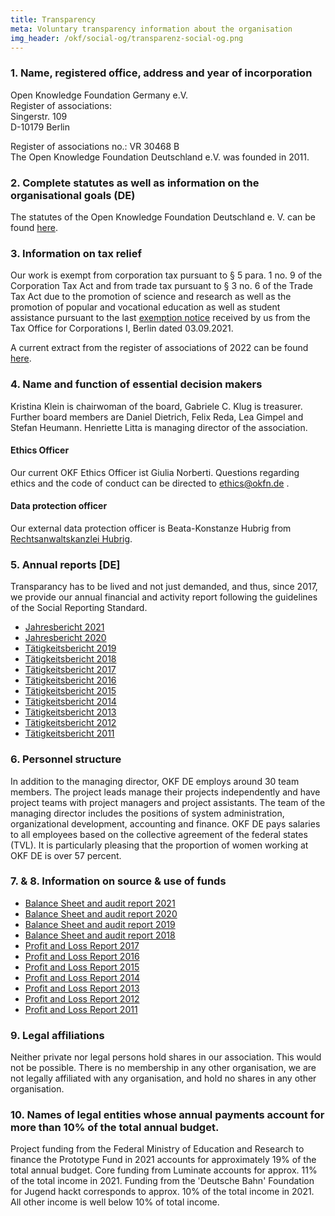 ```yaml
---
title: Transparency
meta: Voluntary transparency information about the organisation
img_header: /okf/social-og/transparenz-social-og.png
---
```


### 1. Name, registered office, address and year of incorporation

Open Knowledge Foundation Germany e.V. <br>
Register of associations: <br>
Singerstr. 109 <br>
D-10179 Berlin <br>

Register of associations no.: VR 30468 B <br>
The Open Knowledge Foundation Deutschland e.V. was founded in 2011.

### 2. Complete statutes as well as information on the organisational goals (DE)
The statutes of the Open Knowledge Foundation Deutschland e. V. can be found [here](/files/documents/01_OKF-Satzung_neu.pdf).


### 3. Information on tax relief
Our work is exempt from corporation tax pursuant to § 5 para. 1 no. 9 of the Corporation Tax Act and from trade tax pursuant to § 3 no. 6 of the Trade Tax Act due to the promotion of science and research as well as the promotion of popular and vocational education as well as student assistance pursuant to the last [exemption notice](/files/documents/Freistellungsbescheid2020.pdf) received by us from the Tax Office for Corporations I, Berlin dated 03.09.2021.

A current extract from the register of associations of 2022 can be found [here](/files/documents/2022-03-21-Vereinsregisterauszug-OKF-DE.pdf).

### 4. Name and function of essential decision makers
Kristina Klein is chairwoman of the board, Gabriele C. Klug is treasurer. Further board members are Daniel Dietrich, Felix Reda, Lea Gimpel and Stefan Heumann. Henriette Litta is managing director of the association.

#### Ethics Officer
Our current OKF Ethics Officer ist Giulia Norberti. Questions regarding ethics and the code of conduct can be directed to ethics@okfn.de .

#### Data protection officer
Our external data protection officer is Beata-Konstanze Hubrig from [Rechtsanwaltskanzlei Hubrig](https://kanzlei-hubrig.de/).

### 5. Annual reports [DE]
Transparancy has to be lived and not just demanded, and thus, since 2017, we provide our annual financial and activity report following the guidelines of the Social Reporting Standard.

- [Jahresbericht 2021](https://2021.okfn.de/) <br>
- [Jahresbericht 2020](https://2020.okfn.de/) <br>
- [Tätigkeitsbericht 2019](https://2019.okfn.de/) <br>
- [Tätigkeitsbericht 2018](https://2018.okfn.de/) <br>
- [Tätigkeitsbericht 2017](/files/documents/OKFDE-Taetigkeitsbericht-2017.pdf) <br>
- [Tätigkeitsbericht 2016](/files/documents/OKFDE-Taetigkeitsbericht-2016.pdf) <br>
- [Tätigkeitsbericht 2015](/files/documents/OKFDE-Taetigkeitsbericht-2015.pdf) <br>
- [Tätigkeitsbericht 2014](/files/documents/OKFDE-Taetigkeitsbericht-2014.pdf) <br>
- [Tätigkeitsbericht 2013](/files/documents/OKFDE-Taetigkeitsbericht-2013.pdf) <br>
- [Tätigkeitsbericht 2012](/files/documents/OKFDE-Taetigkeitsbericht-2012.pdf) <br>
- [Tätigkeitsbericht 2011](/files/documents/OKFDE-Taetigkeitsbericht-2011.pdf)

### 6. Personnel structure

In addition to the managing director, OKF DE employs around 30 team members. The project leads manage their projects independently and have project teams with project managers and project assistants. The team of the managing director includes the positions of system administration, organizational development, accounting and finance. OKF DE pays salaries to all employees based on the collective agreement of the federal states (TVL). It is particularly pleasing that the proportion of women working at OKF DE is over 57 percent.

### 7. & 8. Information on source & use of funds

- [Balance Sheet and audit report 2021](/files/WP-Berichte/OKF-DE-WPBericht-2021.pdf)
- [Balance Sheet and audit report 2020](/files/WP-Berichte/OKF-DE-WPBericht-2020.pdf)
- [Balance Sheet and audit report 2019](/files/WP-Berichte/OKF-DE-WPBericht-2019.pdf)
- [Balance Sheet and audit report 2018](/files/WP-Berichte/OKF-DE-WPBericht-2018.pdf)
- [Profit and Loss Report 2017](/files/documents/jahresabschluesse/jahresabschluss-2017.pdf) 
- [Profit and Loss Report 2016](/files/documents/jahresabschluesse/jahresabschluss-2016.pdf)
- [Profit and Loss Report 2015](/files/documents/jahresabschluesse/jahresabschluss-2015.pdf)
- [Profit and Loss Report 2014](/files/documents/jahresabschluesse/jahresabschluss-2014.pdf)
- [Profit and Loss Report 2013](/files/documents/jahresabschluesse/jahresabschluss-2013.pdf)
- [Profit and Loss Report 2012](/files/documents/jahresabschluesse/jahresabschluss-2012.pdf)
- [Profit and Loss Report 2011](/files/documents/jahresabschluesse/jahresabschluss-2011.pdf)

### 9. Legal affiliations
Neither private nor legal persons hold shares in our association. This would not be possible. There is no membership in any other organisation, we are not legally affiliated with any organisation, and hold no shares in any other organisation.

### 10. Names of legal entities whose annual payments account for more than 10% of the total annual budget.
Project funding from the Federal Ministry of Education and Research to finance the Prototype Fund in 2021 accounts for approximately 19% of the total annual budget. Core funding from Luminate accounts for approx. 11% of the total income in 2021. Funding from the 'Deutsche Bahn' Foundation for Jugend hackt corresponds to approx. 10% of the total income in 2021. All other income is well below 10% of total income.

